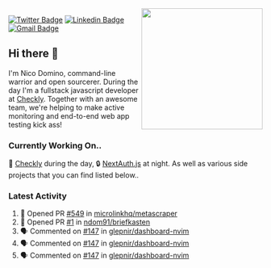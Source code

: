 <img align="right" src="https://user-images.githubusercontent.com/7415984/172472491-91b16eac-fa22-4ecf-92df-d687139fd1f9.gif" width="240" />


[![Twitter Badge](https://img.shields.io/badge/-@ndom91-1ca0f1?style=flat-square&labelColor=1ca0f1&logo=twitter&logoColor=white&link=https://twitter.com/ndom91)](https://twitter.com/ndom91) [![Linkedin Badge](https://img.shields.io/badge/-ndom91-blue?style=flat-square&logo=Linkedin&logoColor=white&link=https://www.linkedin.com/in/ndom91/)](https://www.linkedin.com/in/ndom91/) [![Gmail Badge](https://img.shields.io/badge/-yo@ndo.dev-c14438?style=flat-square&logo=mail.ru&logoColor=white&link=mailto:yo@ndo.dev)](mailto:yo@ndo.dev)

## Hi there 👋

I'm Nico Domino, command-line warrior and open sourcerer. During the day I'm a fullstack javascript developer at [Checkly](https://checklyhq.com). Together with an awesome team, we're helping to make active monitoring and end-to-end web app testing kick ass!

### Currently Working On..

🦝 [Checkly](https://checklyhq.com) during the day, 🔒 [NextAuth.js](https://github.com/nextauthjs/next-auth) at night. As well as various side projects that you can find listed below..

<!--START_SECTION_PROFILE_VIEWS:readme-info-->
<!--END_SECTION_PROFILE_VIEWS:readme-info-->

<!--START_SECTION_DAILY_COMMIT:readme-info-->
<!--END_SECTION_DAILY_COMMIT:readme-info-->

<!--START_SECTION_WEEKLY_COMMIT:readme-info-->
<!--END_SECTION_WEEKLY_COMMIT:readme-info-->

### Latest Activity

<!--START_SECTION:activity-->
1. 💪 Opened PR [#549](https://github.com/microlinkhq/metascraper/pull/549) in [microlinkhq/metascraper](https://github.com/microlinkhq/metascraper)
2. 💪 Opened PR [#1](https://github.com/ndom91/briefkasten/pull/1) in [ndom91/briefkasten](https://github.com/ndom91/briefkasten)
3. 🗣 Commented on [#147](https://github.com/glepnir/dashboard-nvim/issues/147) in [glepnir/dashboard-nvim](https://github.com/glepnir/dashboard-nvim)
4. 🗣 Commented on [#147](https://github.com/glepnir/dashboard-nvim/issues/147) in [glepnir/dashboard-nvim](https://github.com/glepnir/dashboard-nvim)
5. 🗣 Commented on [#147](https://github.com/glepnir/dashboard-nvim/issues/147) in [glepnir/dashboard-nvim](https://github.com/glepnir/dashboard-nvim)
<!--END_SECTION:activity-->
